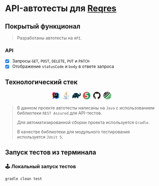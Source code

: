 # API-автотесты для [Reqres](https://reqres.in/)

## Покрытый функционал

> Разработаны автотесты на <code>API</code>.
### API

- [x] Запросы <code>GET</code>, <code>POST</code>, <code>DELETE</code>, <code>PUT</code> и <code>PATCH</code> 
- [x] Отображение <code>statusCode</code> и <code>body</code> в ответе запроса

## Технологический стек

<p align="center">
<img width="6%" title="IntelliJ IDEA" src="images/logo/Intelij_IDEA.svg">
<img width="6%" title="Java" src="images/logo/Java.svg">
<img width="6%" title="Gradle" src="images/logo/Gradle.svg">
<img width="6%" title="JUnit5" src="images/logo/JUnit5.svg">
<img width="6%" title="GitHub" src="images/logo/GitHub.svg">
<img width="6%" title="Rest Assured" src="images/logo/Rest-Assured.svg">
</p>

> В данном проекте автотесты написаны на <code>Java</code> с использованием библиотеки <code>REST Assured</code> для API-тестов.
>
> Для автоматизированной сборки проекта используется <code>Gradle</code>.
>
> В качестве библиотеки для модульного тестирования используется <code>JUnit 5</code>.
## Запуск тестов из терминала

### :joystick: Локальный запуск тестов

```
gradle clean test
```
